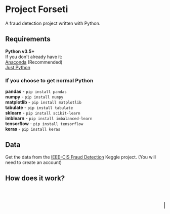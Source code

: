 # Project Forseti
A fraud detection project written with Python.

## Requirements
**Python v3.5+**  
If you don't already have it:  
[Anaconda](https://www.anaconda.com/distribution/#download-section) (Recommended)  
[Just Python](https://www.python.org/downloads/)

### If you choose to get normal Python
**pandas** - `pip install pandas`  
**numpy** - `pip install numpy`  
**matplotlib** - `pip install matplotlib`  
**tabulate** - `pip install tabulate`  
**sklearn** - `pip install scikit-learn`  
**imblearn** - `pip install imbalanced-learn`  
**tensorflow** - `pip install tensorflow`  
**keras** - `pip install keras`

## Data
Get the data from the [IEEE-CIS Fraud Detection](https://www.kaggle.com/c/ieee-fraud-detection/data) Keggle project. (You will need to create an account)

## How does it work?
<marquee><h1>I have no idea!</h1></marquee>
<!-- Maybe update this -->